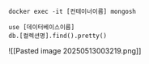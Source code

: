 
```wsl
docker exec -it [컨테이너이름] mongosh

use [데이터베이스이름]
db.[컬렉션명].find().pretty()
```
![[Pasted image 20250513003219.png]]

